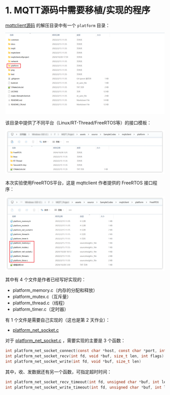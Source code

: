 # 1. MQTT源码中需要移植/实现的程序

 [mqttclient源码](assets\source\SampleCodes\mqttclient) 的解压目录中有一个 `platform` 目录：

![image-20241028180114742](./img/01_需要移植的内容/image-20241028180114742.png)

该目录中提供了不同平台（Linux/RT-Thread/FreeRTOS等）的接口模板：

![image-20241110162850161](./img/02_需要移植的内容/image-20241110162850161.png)

本次实验使用FreeRTOS平台，这是 mqttclient 作者提供的 FreeRTOS 接口程序：

![image-20241110162956343](./img/02_需要移植的内容/image-20241110162956343.png)

其中有 4 个文件是作者已经写好实现的：

- platform_memory.c（内存的分配和释放）
- platform_mutex.c（互斥量）
- platform_thread.c（线程）
- platform_timer.c（定时器）

有 1 个文件是需要自己实现的（这也是第 2 天作业）：

-   [platform_net_socket.c](assets\source\SampleCodes\mqttclient\platform\FreeRTOS\platform_net_socket.c) 

对于 [platform_net_socket.c](assets\source\SampleCodes\mqttclient\platform\FreeRTOS\platform_net_socket.c) ，需要实现的主要是 3 个函数：

```c
int platform_net_socket_connect(const char *host, const char *port, int proto)  /* 要自己实现这个函数 */
int platform_net_socket_recv(int fd, void *buf, size_t len, int flags)          /* 读，接收数据 */
int platform_net_socket_write(int fd, void *buf, size_t len)                    /* 写，发送数据 */
```

其中，收、发数据还有另一个函数，可指定超时时间：

```c
int platform_net_socket_recv_timeout(int fd, unsigned char *buf, int len, int timeout)   /* 指定超时时间 */
int platform_net_socket_write_timeout(int fd, unsigned char *buf, int len, int timeout)  /* 指定超时时间 */
```


